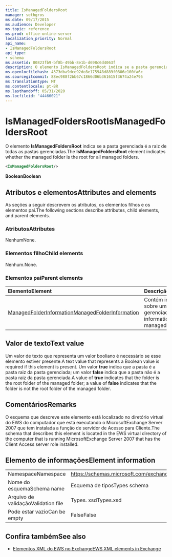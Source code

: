 ```yaml
---
title: IsManagedFoldersRoot
manager: sethgros
ms.date: 09/17/2015
ms.audience: Developer
ms.topic: reference
ms.prod: office-online-server
localization_priority: Normal
api_name:
- IsManagedFoldersRoot
api_type:
- schema
ms.assetid: 00823fb9-bf8b-49bb-8e1b-d698c6d4063f
description: O elemento IsManagedFoldersRoot indica se a pasta gerenciada é a raiz de todas as pastas gerenciadas.
ms.openlocfilehash: 4373dba9dce92de8e175948d889f0806e100fa6c
ms.sourcegitcommit: 88ec988f2bb67c1866d06b361615f3674a24e795
ms.translationtype: MT
ms.contentlocale: pt-BR
ms.lasthandoff: 05/31/2020
ms.locfileid: "44466021"
---
```

# <a name="ismanagedfoldersroot"></a><span data-ttu-id="173f0-103">IsManagedFoldersRoot</span><span class="sxs-lookup"><span data-stu-id="173f0-103">IsManagedFoldersRoot</span></span>

<span data-ttu-id="173f0-104">O elemento **IsManagedFoldersRoot** indica se a pasta gerenciada é a raiz de todas as pastas gerenciadas.</span><span class="sxs-lookup"><span data-stu-id="173f0-104">The **IsManagedFoldersRoot** element indicates whether the managed folder is the root for all managed folders.</span></span> 
  
```xml
<IsManagedFoldersRoot/>
```

 <span data-ttu-id="173f0-105">**Boolean**</span><span class="sxs-lookup"><span data-stu-id="173f0-105">**Boolean**</span></span>
## <a name="attributes-and-elements"></a><span data-ttu-id="173f0-106">Atributos e elementos</span><span class="sxs-lookup"><span data-stu-id="173f0-106">Attributes and elements</span></span>

<span data-ttu-id="173f0-107">As seções a seguir descrevem os atributos, os elementos filhos e os elementos pai.</span><span class="sxs-lookup"><span data-stu-id="173f0-107">The following sections describe attributes, child elements, and parent elements.</span></span>
  
### <a name="attributes"></a><span data-ttu-id="173f0-108">Atributos</span><span class="sxs-lookup"><span data-stu-id="173f0-108">Attributes</span></span>

<span data-ttu-id="173f0-109">Nenhum</span><span class="sxs-lookup"><span data-stu-id="173f0-109">None.</span></span>
  
### <a name="child-elements"></a><span data-ttu-id="173f0-110">Elementos filho</span><span class="sxs-lookup"><span data-stu-id="173f0-110">Child elements</span></span>

<span data-ttu-id="173f0-111">Nenhum.</span><span class="sxs-lookup"><span data-stu-id="173f0-111">None.</span></span>
  
### <a name="parent-elements"></a><span data-ttu-id="173f0-112">Elementos pai</span><span class="sxs-lookup"><span data-stu-id="173f0-112">Parent elements</span></span>

|<span data-ttu-id="173f0-113">**Elemento**</span><span class="sxs-lookup"><span data-stu-id="173f0-113">**Element**</span></span>|<span data-ttu-id="173f0-114">**Descrição**</span><span class="sxs-lookup"><span data-stu-id="173f0-114">**Description**</span></span>|
|:-----|:-----|
|[<span data-ttu-id="173f0-115">ManagedFolderInformation</span><span class="sxs-lookup"><span data-stu-id="173f0-115">ManagedFolderInformation</span></span>](managedfolderinformation.md) <br/> |<span data-ttu-id="173f0-116">Contém informações sobre uma pasta gerenciada.</span><span class="sxs-lookup"><span data-stu-id="173f0-116">Contains information about a managed folder.</span></span>  <br/> |
   
## <a name="text-value"></a><span data-ttu-id="173f0-117">Valor de texto</span><span class="sxs-lookup"><span data-stu-id="173f0-117">Text value</span></span>

<span data-ttu-id="173f0-118">Um valor de texto que representa um valor booliano é necessário se esse elemento estiver presente.</span><span class="sxs-lookup"><span data-stu-id="173f0-118">A text value that represents a Boolean value is required if this element is present.</span></span> <span data-ttu-id="173f0-119">Um valor **true** indica que a pasta é a pasta raiz da pasta gerenciada; um valor **false** indica que a pasta não é a pasta raiz da pasta gerenciada.</span><span class="sxs-lookup"><span data-stu-id="173f0-119">A value of **true** indicates that the folder is the root folder of the managed folder; a value of **false** indicates that the folder is not the root folder of the managed folder.</span></span> 
  
## <a name="remarks"></a><span data-ttu-id="173f0-120">Comentários</span><span class="sxs-lookup"><span data-stu-id="173f0-120">Remarks</span></span>

<span data-ttu-id="173f0-121">O esquema que descreve este elemento está localizado no diretório virtual do EWS do computador que está executando o MicrosoftExchange Server 2007 que tem instalada a função de servidor de Acesso para Cliente.</span><span class="sxs-lookup"><span data-stu-id="173f0-121">The schema that describes this element is located in the EWS virtual directory of the computer that is running MicrosoftExchange Server 2007 that has the Client Access server role installed.</span></span>
  
## <a name="element-information"></a><span data-ttu-id="173f0-122">Elemento de informações</span><span class="sxs-lookup"><span data-stu-id="173f0-122">Element information</span></span>

|||
|:-----|:-----|
|<span data-ttu-id="173f0-123">Namespace</span><span class="sxs-lookup"><span data-stu-id="173f0-123">Namespace</span></span>  <br/> |https://schemas.microsoft.com/exchange/services/2006/types  <br/> |
|<span data-ttu-id="173f0-124">Nome do esquema</span><span class="sxs-lookup"><span data-stu-id="173f0-124">Schema name</span></span>  <br/> |<span data-ttu-id="173f0-125">Esquema de tipos</span><span class="sxs-lookup"><span data-stu-id="173f0-125">Types schema</span></span>  <br/> |
|<span data-ttu-id="173f0-126">Arquivo de validação</span><span class="sxs-lookup"><span data-stu-id="173f0-126">Validation file</span></span>  <br/> |<span data-ttu-id="173f0-127">Types. xsd</span><span class="sxs-lookup"><span data-stu-id="173f0-127">Types.xsd</span></span>  <br/> |
|<span data-ttu-id="173f0-128">Pode estar vazio</span><span class="sxs-lookup"><span data-stu-id="173f0-128">Can be empty</span></span>  <br/> |<span data-ttu-id="173f0-129">False</span><span class="sxs-lookup"><span data-stu-id="173f0-129">False</span></span>  <br/> |
   
## <a name="see-also"></a><span data-ttu-id="173f0-130">Confira também</span><span class="sxs-lookup"><span data-stu-id="173f0-130">See also</span></span>



- [<span data-ttu-id="173f0-131">Elementos XML do EWS no Exchange</span><span class="sxs-lookup"><span data-stu-id="173f0-131">EWS XML elements in Exchange</span></span>](ews-xml-elements-in-exchange.md)

